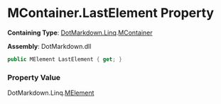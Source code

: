 # MContainer\.LastElement Property

**Containing Type**: [DotMarkdown.Linq](../../README.md)\.[MContainer](../README.md)

**Assembly**: DotMarkdown\.dll

```csharp
public MElement LastElement { get; }
```

### Property Value

DotMarkdown\.Linq\.[MElement](../../MElement/README.md)

